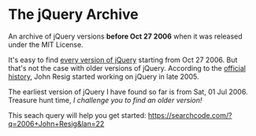 # The jQuery Archive

An archive of jQuery versions **before Oct 27 2006** when it was released under the MIT License.

It's easy to find [every version of jQuery](https://code.jquery.com/jquery/) starting from Oct 27 2006. But that's not the case with older versions of jQuery. According to the [official history](https://jquery.org/history/), John Resig started working on jQuery in late 2005.

The earliest version of jQuery I have found so far is from Sat, 01 Jul 2006. Treasure hunt time, *I challenge you to find an older version!*

This seach query will help you get started: https://searchcode.com/?q=2006+John+Resig&lan=22
